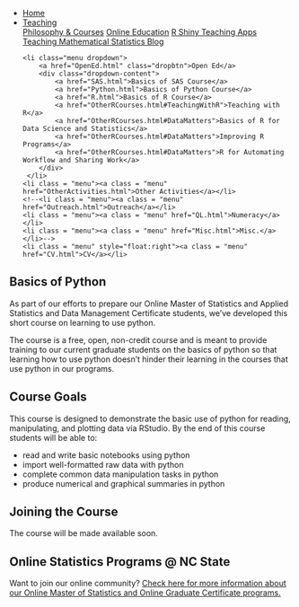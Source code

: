 
<head>
  <link rel="stylesheet" href="../css/styles.css">
</head>

<ul class = "menu">
    <li class = "menu"><a class = "menu" href="../index.html">Home</a></li>
    <li class="menu dropdown">
        <a href="Teaching.html" class="dropbtn">Teaching</a>
        <div class="dropdown-content">
            <a href="PhilosophyCourses.html">Philosophy & Courses</a>
            <a href="Online.html">Online Education</a>
            <a href="ShinyApps.html">R Shiny Teaching Apps</a>
            <a href="MathStat.html">Teaching Mathematical Statistics Blog</a>
        </div>
     </li>
    
    <li class="menu dropdown">
        <a href="OpenEd.html" class="dropbtn">Open Ed</a>
        <div class="dropdown-content">
            <a href="SAS.html">Basics of SAS Course</a>
            <a href="Python.html">Basics of Python Course</a>
            <a href="R.html">Basics of R Course</a>
            <a href="OtherRCourses.html#TeachingWithR">Teaching with R</a>
            <a href="OtherRCourses.html#DataMatters">Basics of R for Data Science and Statistics</a>
            <a href="OtherRCourses.html#DataMatters">Improving R Programs</a>
            <a href="OtherRCourses.html#DataMatters">R for Automating Workflow and Sharing Work</a>
        </div>
     </li>
    <li class = "menu"><a class = "menu" href="OtherActivities.html">Other Activities</a></li>
    <!--<li class = "menu"><a class = "menu" href="Outreach.html">Outreach</a></li>
    <li class = "menu"><a class = "menu" href="QL.html">Numeracy</a></li>
    <li class = "menu"><a class = "menu" href="Misc.html">Misc.</a></li>-->
    <li class = "menu" style="float:right"><a class = "menu" href="CV.html">CV</a></li>
</ul>

<br style = "display: block; content: ''; margin-top: 10; ">

## Basics of Python

As part of our efforts to prepare our Online Master of Statistics and
Applied Statistics and Data Management Certificate students, we’ve
developed this short course on learning to use python.

The course is a free, open, non-credit course and is meant to provide
training to our current graduate students on the basics of python so
that learning how to use python doesn’t hinder their learning in the
courses that use python in our programs.

## Course Goals

This course is designed to demonstrate the basic use of python for
reading, manipulating, and plotting data via RStudio. By the end of this
course students will be able to:

-   read and write basic notebooks using python
-   import well-formatted raw data with python
-   complete common data manipulation tasks in python
-   produce numerical and graphical summaries in python

## Joining the Course

The course will be made available soon.

## Online Statistics Programs @ NC State

Want to join our online community?
<a href ="https://statistics.sciences.ncsu.edu/graduate/online-programs/" target = "_blank">Check
here for more information about our Online Master of Statistics and
Online Graduate Certificate programs.</a>
